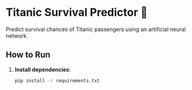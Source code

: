 # Titanic Survival Predictor 🚢

Predict survival chances of Titanic passengers using an artificial neural network.

## How to Run

1. **Install dependencies**:
   ```bash
   pip install -r requirements.txt
